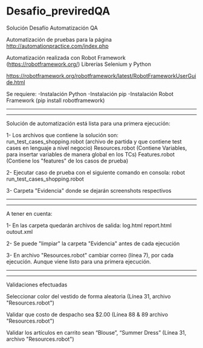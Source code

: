 # Desafio_previredQA
Solución Desafío Automatización QA

Automatización de pruebas para la página http://automationpractice.com/index.php

Automatización realizada con Robot Framework (https://robotframework.org/) Librerías Selenium y Python

https://robotframework.org/robotframework/latest/RobotFrameworkUserGuide.html

Se requiere:
-Instalación Python
-Instalación pip
-Instalación Robot Framework (pip install robotframework)

-----------------------------------------------------------------------------------------------------
-----------------------------------------------------------------------------------------------------

Solución de automatización está lista para una primera ejecución:

1- Los archivos que contiene la solución son:
	run_test_cases_shopping.robot (archivo de partida y que contiene test cases en lenguaje a nivel negocio)
	Resources.robot (Contiene Variables, para insertar variables de manera global en los TCs)
	Features.robot	(Contiene los "features" de los casos de prueba)

2- Ejecutar caso de prueba con el siguiente comando en consola:
	robot run_test_cases_shopping.robot

3- Carpeta "Evidencia" donde se dejarán screenshots respectivos

-----------------------------------------------------------------------------------------------------
-----------------------------------------------------------------------------------------------------

A tener en cuenta:

1- En las carpeta quedarán archivos de salida:
	log.html
	report.html
	outout.xml

2- Se puede "limpiar" la carpeta "Evidencia" antes de cada ejecución

3- En archivo "Resources.robot" cambiar correo (línea 7), por cada ejecución. Aunque viene listo para una primera ejecución.


-----------------------------------------------------------------------------------------------------
-----------------------------------------------------------------------------------------------------
Validaciones efectuadas

Seleccionar color del vestido de forma aleatoria (Línea 31, archivo "Resources.robot")

Validar que costo de despacho sea $2.00 (Línea 88 & 89 archivo "Resources.robot")

Validar los artículos en carrito sean “Blouse”, “Summer Dress” (Línea 31, archivo "Resources.robot")
